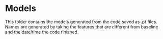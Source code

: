 # Models

This folder contains the models generated from the code saved as .pt files. Names are generated by taking the features that are different from baseline and the date/time the code finished.

